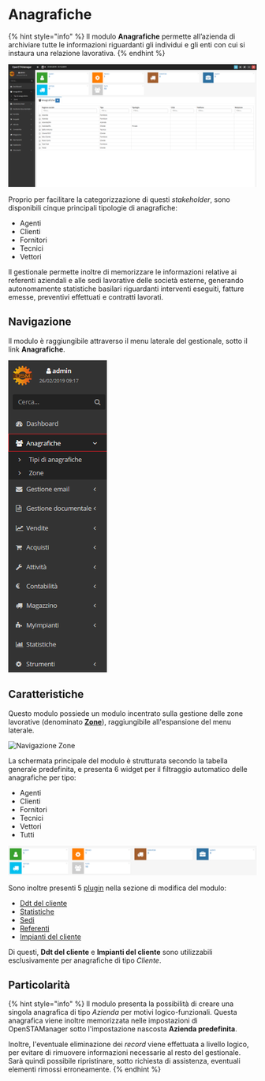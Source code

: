 # Anagrafiche

{% hint style="info" %}
Il modulo **Anagrafiche** permette all’azienda di archiviare tutte le informazioni riguardanti gli individui e gli enti con cui si instaura una relazione lavorativa.
{% endhint %}

![Screenshot Anagrafiche](../../.gitbook/assets/interfacciaanagrafiche.PNG)

Proprio per facilitare la categorizzazione di questi _stakeholder_, sono disponibili cinque principali tipologie di anagrafiche:

* Agenti
* Clienti
* Fornitori
* Tecnici
* Vettori

Il gestionale permette inoltre di memorizzare le informazioni relative ai referenti aziendali e alle sedi lavorative delle società esterne, generando autonomamente statistiche basilari riguardanti interventi eseguiti, fatture emesse, preventivi effettuati e contratti lavorati.

## Navigazione

Il modulo è raggiungibile attraverso il menu laterale del gestionale, sotto il link **Anagrafiche**.

![](../../.gitbook/assets/navigazioneanagrafiche.PNG)

## Caratteristiche

Questo modulo possiede un modulo incentrato sulla gestione delle zone lavorative \(denominato [**Zone**](zone.md)\), raggiungibile all'espansione del menu laterale.

![Navigazione Zone](../../.gitbook/assets/navigazionezone-1.PNG)

La schermata principale del modulo è strutturata secondo la tabella generale predefinita, e presenta 6 widget per il filtraggio automatico delle anagrafiche per tipo:

* Agenti
* Clienti
* Fornitori
* Tecnici
* Vettori
* Tutti

![](../../.gitbook/assets/widgetanagrafiche.PNG)

Sono inoltre presenti 5 [plugin](plugin/) nella sezione di modifica del modulo:

* [Ddt del cliente](plugin/ddtdelcliente.md)
* [Statistiche](plugin/statistiche.md)
* [Sedi](plugin/sedi.md)
* [Referenti](plugin/referenti.md)
* [Impianti del cliente](plugin/impiantidelcliente.md)

Di questi, **Ddt del cliente** e **Impianti del cliente** sono utilizzabili esclusivamente per anagrafiche di tipo _Cliente_.

## Particolarità

{% hint style="info" %}
Il modulo presenta la possibilità di creare una singola anagrafica di tipo _Azienda_ per motivi logico-funzionali. Questa anagrafica viene inoltre memorizzata nelle impostazioni di OpenSTAManager sotto l'impostazione nascosta **Azienda predefinita**.

Inoltre, l'eventuale eliminazione dei _record_ viene effettuata a livello logico, per evitare di rimuovere informazioni necessarie al resto del gestionale. Sarà quindi possibile ripristinare, sotto richiesta di assistenza, eventuali elementi rimossi erroneamente.
{% endhint %}


